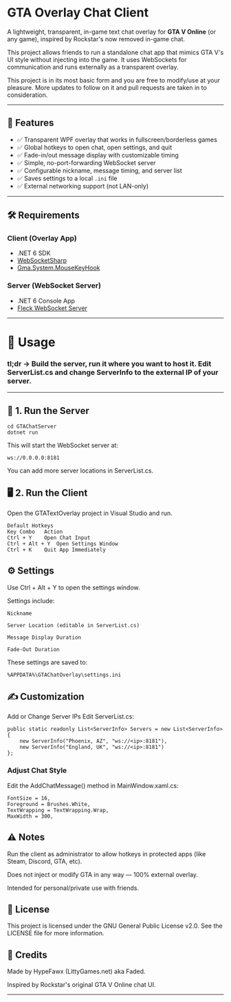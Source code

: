 # GTA Overlay Chat Client

A lightweight, transparent, in-game text chat overlay for **GTA V Online** (or any game), inspired by Rockstar's now removed in-game chat.

This project allows friends to run a standalone chat app that mimics GTA V's UI style without injecting into the game. It uses WebSockets for communication and runs externally as a transparent overlay. 

This project is in its most basic form and you are free to modify/use at your pleasure. More updates to follow on it and pull requests are taken in to consideration.

---

## 📸 Features

- ✅ Transparent WPF overlay that works in fullscreen/borderless games  
- ✅ Global hotkeys to open chat, open settings, and quit  
- ✅ Fade-in/out message display with customizable timing  
- ✅ Simple, no-port-forwarding WebSocket server  
- ✅ Configurable nickname, message timing, and server list  
- ✅ Saves settings to a local `.ini` file  
- ✅ External networking support (not LAN-only)  

---

## 🛠 Requirements

### Client (Overlay App)
- .NET 6 SDK
- [WebSocketSharp](https://github.com/sta/websocket-sharp)
- [Gma.System.MouseKeyHook](https://github.com/gmamaladze/globalmousekeyhook)

### Server (WebSocket Server)
- .NET 6 Console App
- [Fleck WebSocket Server](https://github.com/statianzo/Fleck)

---

# 💬 Usage
### tl;dr -> Build the server, run it where you want to host it. Edit ServerList.cs and change ServerInfo to the external IP of your server.
---
## 🔧 1. Run the Server
```
cd GTAChatServer
dotnet run
```
This will start the WebSocket server at:
```
ws://0.0.0.0:8181
```
You can add more server locations in ServerList.cs.

## 🖥️ 2. Run the Client
Open the GTATextOverlay project in Visual Studio and run.
```
Default Hotkeys
Key Combo	Action
Ctrl + Y	Open Chat Input
Ctrl + Alt + Y	Open Settings Window
Ctrl + K	Quit App Immediately
```

## ⚙ Settings
Use Ctrl + Alt + Y to open the settings window.

Settings include:
```
Nickname

Server Location (editable in ServerList.cs)

Message Display Duration

Fade-Out Duration
```

These settings are saved to:
```
%APPDATA%\GTAChatOverlay\settings.ini
```

## ✍ Customization
Add or Change Server IPs
Edit ServerList.cs:
```
public static readonly List<ServerInfo> Servers = new List<ServerInfo>
{
    new ServerInfo("Phoenix, AZ", "ws://<ip>:8181"),
    new ServerInfo("England, UK", "ws://<ip>:8181")
};
```

### Adjust Chat Style
Edit the AddChatMessage() method in MainWindow.xaml.cs:
```
FontSize = 16,
Foreground = Brushes.White,
TextWrapping = TextWrapping.Wrap,
MaxWidth = 300,
```

## ⚠ Notes
Run the client as administrator to allow hotkeys in protected apps (like Steam, Discord, GTA, etc).

Does not inject or modify GTA in any way — 100% external overlay.

Intended for personal/private use with friends.

## 📄 License
This project is licensed under the GNU General Public License v2.0.
See the LICENSE file for more information.

## 🙌 Credits
Made by HypeFawx (LittyGames.net) aka Faded.

Inspired by Rockstar's original GTA V Online chat UI.

---